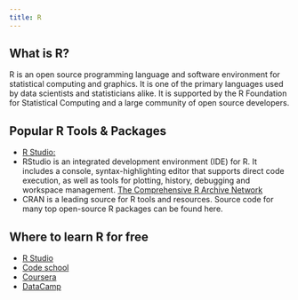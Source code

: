 ```yaml
---
title: R
---
```


## What is R?
R is an open source programming language and software environment for statistical computing and graphics. It is one of the primary languages used by data scientists and statisticians alike. It is supported by the R Foundation for Statistical Computing and a large community of open source developers. 

## Popular R Tools & Packages
* [R Studio:](https://www.rstudio.com/products/rstudio/)
* RStudio is an integrated development environment (IDE) for R. It includes a console, syntax-highlighting editor that supports direct code execution, as well as tools for plotting, history, debugging and workspace management. [The Comprehensive R Archive Network](https://cran.r-project.org/)
* CRAN is a leading source for R tools and resources. Source code for many top open-source R packages can be found here.


## Where to learn R for free
 * [R Studio](https://www.rstudio.com/online-learning/)
 * [Code school](http://tryr.codeschool.com/)
 * [Coursera](https://www.coursera.org/learn/r-programming)
 * [DataCamp](https://www.datacamp.com)
